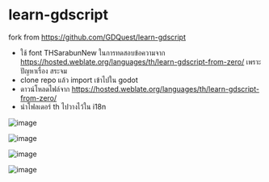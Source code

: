 # learn-gdscript
fork from https://github.com/GDQuest/learn-gdscript

- ใช้ font THSarabunNew ในการทดสอบข้อความจาก https://hosted.weblate.org/languages/th/learn-gdscript-from-zero/ เพราะปัญหาเรื่อง สระจม
- clone repo แล้ว import เข้าไปใน godot 
- ดาวน์โหลดไฟล์จาก https://hosted.weblate.org/languages/th/learn-gdscript-from-zero/ 
- นำโฟลเดอร์ th ไปวางไว้ใน i18n

![image](https://user-images.githubusercontent.com/74919942/194196523-642780f1-2903-43b7-88d1-68d10ce1eb20.png)

![image](https://user-images.githubusercontent.com/74919942/194191362-b4b52de4-22d7-4928-a4be-758eb6bb0d6c.png)

![image](https://user-images.githubusercontent.com/74919942/194192086-78e10992-280d-4d39-b197-90220263bcfd.png)

![image](https://user-images.githubusercontent.com/74919942/194193571-13ade6f8-f774-4eba-9548-c248f33c7f0f.png)
